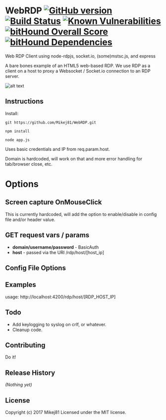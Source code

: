 
# WebRDP [![GitHub version](https://badge.fury.io/gh/Mikej81%2FWebRDP.svg)](https://badge.fury.io/gh/Mikej81%2FWebRDP) [![Build Status](https://travis-ci.org/Mikej81/WebRDP.svg?branch=master)](https://travis-ci.org/Mikej81/WebRDP) [![Known Vulnerabilities](https://snyk.io/test/github/mikej81/webrdp/badge.svg)](https://snyk.io/test/github/mikej81/webrdp) [![bitHound Overall Score](https://www.bithound.io/github/Mikej81/WebRDP/badges/score.svg)](https://www.bithound.io/github/Mikej81/WebRDP) [![bitHound Dependencies](https://www.bithound.io/github/Mikej81/WebRDP/badges/dependencies.svg)](https://www.bithound.io/github/Mikej81/WebRDP/master/dependencies/npm)

Web RDP Client using node-rdpjs, socket.io, (some)mstsc.js, and express

A bare bones example of an HTML5 web-based RDP. We use RDP as a client on a host to proxy a Websocket / Socket.io connection to an RDP server.

![alt text](https://i.imgur.com/ZD0XBkG.png "Screenshot")


## Instructions

Install:  

`git https://github.com/Mikej81/WebRDP.git`

`npm install`

`node app.js`

Uses basic credentials and IP from req.param.host.

Domain is hardcoded, will work on that and more error handling for tab/browser close, etc.

# Options
## Screen capture OnMouseClick
This is currently hardcoded, will add the option to enable/disable in config file and/or header value.

## GET request vars / params

* **domain/username/password** - BasicAuth
* **host** - passed via the URI /rdp/host/[host_ip]

## Config File Options

## Examples
usage:  http://localhost:4200/rdp/host/[RDP_HOST_IP]

## Todo
* Add keylogging to syslog on crlf, or whatever.
* Cleanup code.

## Contributing
Do it!

## Release History
_(Nothing yet)_

## License
Copyright (c) 2017 Mikej81
Licensed under the MIT license.
